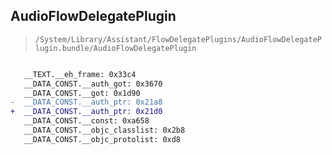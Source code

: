 ## AudioFlowDelegatePlugin

> `/System/Library/Assistant/FlowDelegatePlugins/AudioFlowDelegatePlugin.bundle/AudioFlowDelegatePlugin`

```diff

   __TEXT.__eh_frame: 0x33c4
   __DATA_CONST.__auth_got: 0x3670
   __DATA_CONST.__got: 0x1d90
-  __DATA_CONST.__auth_ptr: 0x21a8
+  __DATA_CONST.__auth_ptr: 0x21d0
   __DATA_CONST.__const: 0xa658
   __DATA_CONST.__objc_classlist: 0x2b8
   __DATA_CONST.__objc_protolist: 0xd8

```
